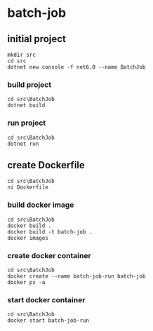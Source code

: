 # batch-job

## initial project

```shell
mkdir src
cd src
dotnet new console -f net6.0 --name BatchJob
```

### build project

```shell
cd src\BatchJob
dotnet build
```

### run project

```shell
cd src\BatchJob
dotnet run
```

## create Dockerfile

```shell
cd src\BatchJob
ni Dockerfile
```

### build docker image

```shell
cd src\BatchJob
docker build .
docker build -t batch-job .
docker images
```

### create docker container

```shell
cd src\BatchJob
docker create --name batch-job-run batch-job
docker ps -a
```

### start docker container

```shell
cd src\BatchJob
docker start batch-job-run
```
